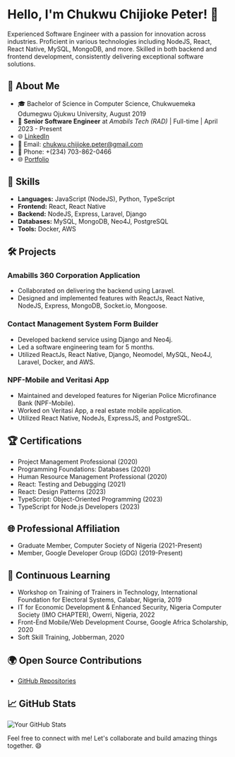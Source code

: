 # Hello, I'm Chukwu Chijioke Peter! 👋

Experienced Software Engineer with a passion for innovation across industries. Proficient in various technologies including NodeJS, React, React Native, MySQL, MongoDB, and more. Skilled in both backend and frontend development, consistently delivering exceptional software solutions.

## 🚀 About Me

- 🎓 Bachelor of Science in Computer Science, Chukwuemeka Odumegwu Ojukwu University, August 2019
- 💼 **Senior Software Engineer** at *Amabils Tech (RAD)* | Full-time | April 2023 - Present
- 🌐 [LinkedIn](https://www.linkedin.com/in/chijioke-peter)
- 📧 Email: chukwu.chijioke.peter@gmail.com
- 📱 Phone: +(234) 703-862-0466
- 🌐 [Portfolio](https://p_753621.livecycle.dev)

## 🔧 Skills

- **Languages:** JavaScript (NodeJS), Python, TypeScript
- **Frontend:** React, React Native
- **Backend:** NodeJS, Express, Laravel, Django
- **Databases:** MySQL, MongoDB, Neo4J, PostgreSQL
- **Tools:** Docker, AWS

## 🛠️ Projects

### Amabills 360 Corporation Application
- Collaborated on delivering the backend using Laravel.
- Designed and implemented features with ReactJs, React Native, NodeJS, Express, MongoDB, Socket.io, Mongoose.

### Contact Management System Form Builder
- Developed backend service using Django and Neo4j.
- Led a software engineering team for 5 months.
- Utilized ReactJs, React Native, Django, Neomodel, MySQL, Neo4J, Laravel, Docker, and AWS.

### NPF-Mobile and Veritasi App
- Maintained and developed features for Nigerian Police Microfinance Bank (NPF-Mobile).
- Worked on Veritasi App, a real estate mobile application.
- Utilized React Native, NodeJs, ExpressJS, and PostgreSQL.

## 🏆 Certifications

- Project Management Professional (2020)
- Programming Foundations: Databases (2020)
- Human Resource Management Professional (2020)
- React: Testing and Debugging (2021)
- React: Design Patterns (2023)
- TypeScript: Object-Oriented Programming (2023)
- TypeScript for Node.js Developers (2023)

## 🌐 Professional Affiliation

- Graduate Member, Computer Society of Nigeria (2021-Present)
- Member, Google Developer Group (GDG) (2019-Present)

## 🌱 Continuous Learning

- Workshop on Training of Trainers in Technology, International Foundation for Electoral Systems, Calabar, Nigeria, 2019
- IT for Economic Development & Enhanced Security, Nigeria Computer Society (IMO CHAPTER), Owerri, Nigeria, 2022
- Front-End Mobile/Web Development Course, Google Africa Scholarship, 2020
- Soft Skill Training, Jobberman, 2020

## 🌍 Open Source Contributions

- [GitHub Repositories](https://github.com/yourusername)

## 📈 GitHub Stats

![Your GitHub Stats](https://github-readme-stats.vercel.app/api?username=yourusername&show_icons=true&hide_border=true)

Feel free to connect with me! Let's collaborate and build amazing things together. 😄
